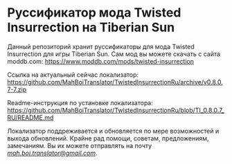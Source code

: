 # Руссификатор мода Twisted Insurrection на Tiberian Sun

Данный репозиторий хранит руссификаторы для мода Twisted Insurrection для игры Tiberian Sun. Сам мод вы можете скачать с сайта moddb.com: https://www.moddb.com/mods/twisted-insurrection

Ссылка на актуальный сейчас локализатор: https://github.com/MahBoiTranslator/TwistedInsurrectionRu/archive/v0.8.0.7-7.zip

Readme-инструкция по установке локализатора: https://github.com/MahBoiTranslator/TwistedInsurrectionRu/blob/TI_0.8.0.7_RU/README.md

Локализатор поддреживается и обновляется по мере возможностей и выхода обновлений. Крайне рад помощи, советам, предложениям, замечаниям. Вы их можете отправлять на почту *mah.boi.translator@gmail.com*.
